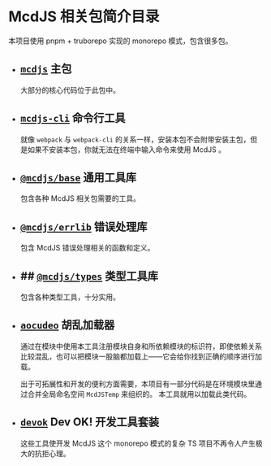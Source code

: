 # McdJS 相关包简介目录

本项目使用 pnpm + truborepo 实现的 monorepo 模式，包含很多包。

- ## [`mcdjs`](/packages/mcdjs) 主包

  大部分的核心代码位于此包中。

- ## [`mcdjs-cli`](/packages/mcdjs-cli/) 命令行工具

  就像 `webpack` 与 `webpack-cli` 的关系一样，安装本包不会附带安装主包，但是如果不安装本包，你就无法在终端中输入命令来使用 McdJS 。

- ## [`@mcdjs/base`](/packages/base/) 通用工具库

  包含各种 McdJS 相关包需要的工具。

- ## [`@mcdjs/errlib`](/packages/errlib/) 错误处理库

  包含 McdJS 错误处理相关的函数和定义。

- ## ## [`@mcdjs/types`](/packages/types/) 类型工具库

  包含各种类型工具，十分实用。

- ## [`aocudeo`](/packages/aocudeo/) 胡乱加载器

  通过在模块中使用本工具注册模块自身和所依赖模块的标识符，即使依赖关系比较混乱，也可以把模块一股脑都加载上——它会给你找到正确的顺序进行加载。

  出于可拓展性和开发的便利方面需要，本项目有一部分代码是在环境模块里通过合并全局命名空间 `McdJSTemp` 来组织的。
  本工具就用以加载此类代码。

- ## [`devok`](/packages/dev/) Dev OK! 开发工具套装

  这些工具使开发 McdJS 这个 monorepo 模式的复杂 TS 项目不再令人产生极大的抗拒心理。
